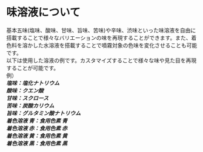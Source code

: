 # 味溶液について
基本五味(塩味、酸味、甘味、旨味、苦味)や辛味、渋味といった味溶液を自由に搭載することで様々なバリエーションの味を再現することができます。また、着色料を溶かした水溶液を搭載することで噴霧対象の色味を変化させることも可能です。<br>
以下は使用した溶液の例です。カスタマイズすることで様々な味や見た目を再現することが可能です。<br>
例）<br>
***塩味：塩化ナトリウム<br>
酸味：クエン酸<br>
甘味：スクロース<br>
苦味：炭酸カリウム<br>
旨味：グルタミン酸ナトリウム<br>
着色溶液 青：食用色素 青<br>
着色溶液 赤：食用色素 赤<br>
着色溶液 黄：食用色素 黄<br>
着色溶液 黒：食用色素 黒***<br>
